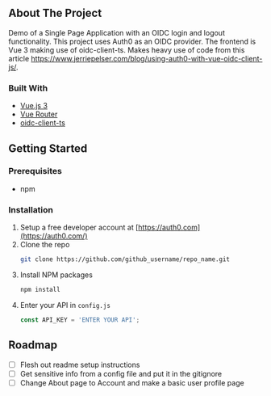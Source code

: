 ## About The Project

Demo of a Single Page Application with an OIDC login and logout functionality. This project uses Auth0 as an OIDC provider.
The frontend is Vue 3 making use of oidc-client-ts. Makes heavy use of code from this article https://www.jerriepelser.com/blog/using-auth0-with-vue-oidc-client-js/.

### Built With
* [Vue.js 3](https://vuejs.org/)
* [Vue Router](https://router.vuejs.org/)
* [oidc-client-ts](https://github.com/authts/oidc-client-ts)

## Getting Started

### Prerequisites

* npm

### Installation

1. Setup a free developer account at [https://auth0.com](https://auth0.com/)
2. Clone the repo
   ```sh
   git clone https://github.com/github_username/repo_name.git
   ```
3. Install NPM packages
   ```sh
   npm install
   ```
4. Enter your API in `config.js`
   ```js
   const API_KEY = 'ENTER YOUR API';
   ```
   
<!-- ROADMAP -->
## Roadmap

- [ ] Flesh out readme setup instructions
- [ ] Get sensitive info from a config file and put it in the gitignore
- [ ] Change About page to Account and make a basic user profile page
